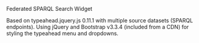  Federated SPARQL Search Widget
 
 Based on typeahead.jquery.js 0.11.1 with multiple source datasets (SPARQL endpoints).
 Using jQuery and Bootstrap v3.3.4 (included from a CDN) for styling the typeahead menu and dropdowns.